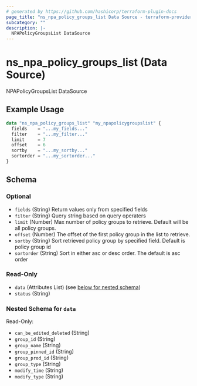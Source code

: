 ```yaml
---
# generated by https://github.com/hashicorp/terraform-plugin-docs
page_title: "ns_npa_policy_groups_list Data Source - terraform-provider-ns"
subcategory: ""
description: |-
  NPAPolicyGroupsList DataSource
---
```


# ns_npa_policy_groups_list (Data Source)

NPAPolicyGroupsList DataSource

## Example Usage

```terraform
data "ns_npa_policy_groups_list" "my_npapolicygroupslist" {
  fields    = "...my_fields..."
  filter    = "...my_filter..."
  limit     = 7
  offset    = 6
  sortby    = "...my_sortby..."
  sortorder = "...my_sortorder..."
}
```

<!-- schema generated by tfplugindocs -->
## Schema

### Optional

- `fields` (String) Return values only from specified fields
- `filter` (String) Query string based on query operaters
- `limit` (Number) Max number of policy groups to retrieve. Default will be all policy groups.
- `offset` (Number) The offset of the first policy group in the list to retrieve.
- `sortby` (String) Sort retrieved policy group by specified field. Default is policy group id
- `sortorder` (String) Sort in either asc or desc order. The default is asc order

### Read-Only

- `data` (Attributes List) (see [below for nested schema](#nestedatt--data))
- `status` (String)

<a id="nestedatt--data"></a>
### Nested Schema for `data`

Read-Only:

- `can_be_edited_deleted` (String)
- `group_id` (String)
- `group_name` (String)
- `group_pinned_id` (String)
- `group_prod_id` (String)
- `group_type` (String)
- `modify_time` (String)
- `modify_type` (String)
